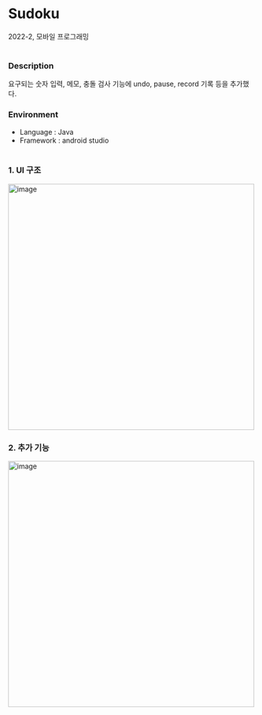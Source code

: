 # Sudoku
2022-2, 모바일 프로그래밍
<br/><br/>

### Description
요구되는 숫자 입력, 메모, 충돌 검사 기능에 undo, pause, record 기록 등을 추가했다.
<br/>

### Environment
- Language : Java
- Framework : android studio
<br/><br/>

### 1. UI 구조
<img width="500" alt="image" src="https://user-images.githubusercontent.com/90389517/206843108-4d0f9bf9-746c-43b4-9cc5-4e15841e8e0a.png">
<br/>

### 2. 추가 기능
<img width="500" alt="image" src="https://user-images.githubusercontent.com/90389517/206843150-ecf7b35b-42aa-4ed0-a9e3-164f233618ca.png">
